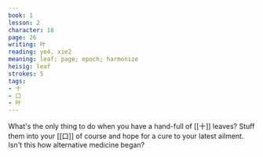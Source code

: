 ```yaml
---
book: 1
lesson: 2
character: 18
page: 26
writing: 叶
reading: ye4, xie2
meaning: leaf; page; epoch; harmonize
heisig: leaf
strokes: 5
tags:
- 十
- 口
- 叶
---
```


What's the only thing to do when you have a hand-full of [[十]] leaves? Stuff them into your [[口]] of course and hope for a cure to your latest ailment. Isn't this how alternative medicine began?